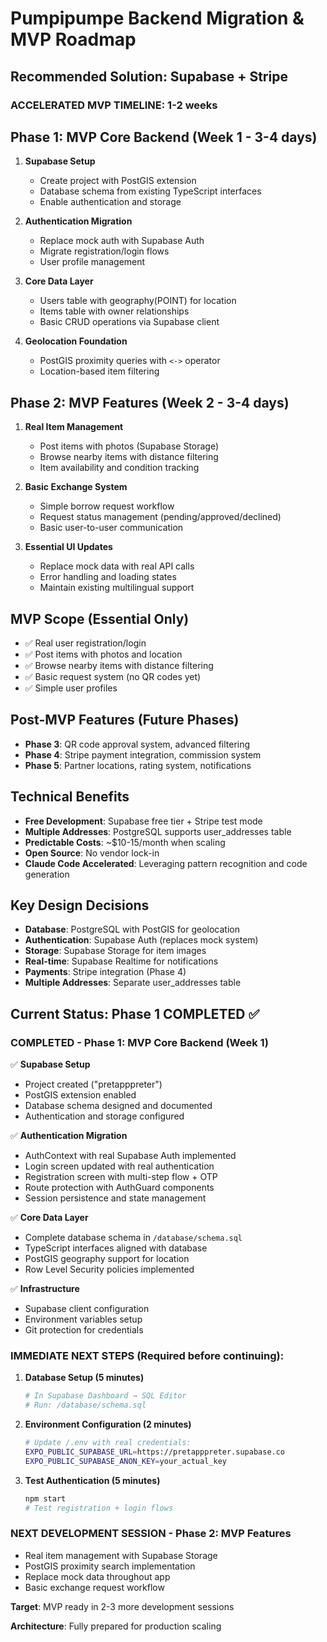# Pumpipumpe Backend Migration & MVP Roadmap

## **Recommended Solution: Supabase + Stripe**

### **ACCELERATED MVP TIMELINE: 1-2 weeks**

## **Phase 1: MVP Core Backend (Week 1 - 3-4 days)**
1. **Supabase Setup**
   - Create project with PostGIS extension
   - Database schema from existing TypeScript interfaces
   - Enable authentication and storage

2. **Authentication Migration**
   - Replace mock auth with Supabase Auth
   - Migrate registration/login flows
   - User profile management

3. **Core Data Layer**
   - Users table with geography(POINT) for location
   - Items table with owner relationships
   - Basic CRUD operations via Supabase client

4. **Geolocation Foundation**
   - PostGIS proximity queries with `<->` operator
   - Location-based item filtering

## **Phase 2: MVP Features (Week 2 - 3-4 days)**
1. **Real Item Management**
   - Post items with photos (Supabase Storage)
   - Browse nearby items with distance filtering
   - Item availability and condition tracking

2. **Basic Exchange System**
   - Simple borrow request workflow
   - Request status management (pending/approved/declined)
   - Basic user-to-user communication

3. **Essential UI Updates**
   - Replace mock data with real API calls
   - Error handling and loading states
   - Maintain existing multilingual support

## **MVP Scope (Essential Only)**
- ✅ Real user registration/login
- ✅ Post items with photos and location  
- ✅ Browse nearby items with distance filtering
- ✅ Basic request system (no QR codes yet)
- ✅ Simple user profiles

## **Post-MVP Features (Future Phases)**
- **Phase 3**: QR code approval system, advanced filtering
- **Phase 4**: Stripe payment integration, commission system
- **Phase 5**: Partner locations, rating system, notifications

## **Technical Benefits**
- **Free Development**: Supabase free tier + Stripe test mode
- **Multiple Addresses**: PostgreSQL supports user_addresses table
- **Predictable Costs**: ~$10-15/month when scaling
- **Open Source**: No vendor lock-in
- **Claude Code Accelerated**: Leveraging pattern recognition and code generation

## **Key Design Decisions**
- **Database**: PostgreSQL with PostGIS for geolocation
- **Authentication**: Supabase Auth (replaces mock system)
- **Storage**: Supabase Storage for item images
- **Real-time**: Supabase Realtime for notifications
- **Payments**: Stripe integration (Phase 4)
- **Multiple Addresses**: Separate user_addresses table

## **Current Status**: Phase 1 COMPLETED ✅

### **COMPLETED - Phase 1: MVP Core Backend (Week 1)**
✅ **Supabase Setup**
- Project created ("pretapppreter")
- PostGIS extension enabled
- Database schema designed and documented
- Authentication and storage configured

✅ **Authentication Migration**
- AuthContext with real Supabase Auth implemented
- Login screen updated with real authentication
- Registration screen with multi-step flow + OTP
- Route protection with AuthGuard components
- Session persistence and state management

✅ **Core Data Layer**
- Complete database schema in `/database/schema.sql`
- TypeScript interfaces aligned with database
- PostGIS geography support for location
- Row Level Security policies implemented

✅ **Infrastructure**
- Supabase client configuration
- Environment variables setup
- Git protection for credentials

### **IMMEDIATE NEXT STEPS (Required before continuing):**

1. **Database Setup (5 minutes)**
   ```bash
   # In Supabase Dashboard → SQL Editor
   # Run: /database/schema.sql
   ```

2. **Environment Configuration (2 minutes)**
   ```bash
   # Update /.env with real credentials:
   EXPO_PUBLIC_SUPABASE_URL=https://pretapppreter.supabase.co
   EXPO_PUBLIC_SUPABASE_ANON_KEY=your_actual_key
   ```

3. **Test Authentication (5 minutes)**
   ```bash
   npm start
   # Test registration + login flows
   ```

### **NEXT DEVELOPMENT SESSION - Phase 2: MVP Features**
- Real item management with Supabase Storage
- PostGIS proximity search implementation
- Replace mock data throughout app
- Basic exchange request workflow

**Target**: MVP ready in 2-3 more development sessions

**Architecture**: Fully prepared for production scaling